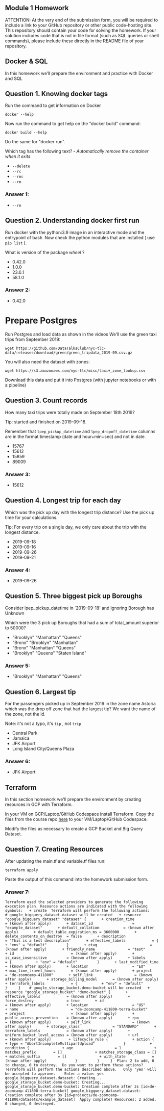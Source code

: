 ## Module 1 Homework

ATTENTION: At the very end of the submission form, you will be required to include a link to your GitHub repository or other public code-hosting site. This repository should contain your code for solving the homework. If your solution includes code that is not in file format (such as SQL queries or shell commands), please include these directly in the README file of your repository.

## Docker & SQL

In this homework we'll prepare the environment 
and practice with Docker and SQL


## Question 1. Knowing docker tags

Run the command to get information on Docker 

```docker --help```

Now run the command to get help on the "docker build" command:

```docker build --help```

Do the same for "docker run".

Which tag has the following text? - *Automatically remove the container when it exits* 

- `--delete`
- `--rc`
- `--rmc`
- `--rm`

### Answer 1:
- `--rm`


## Question 2. Understanding docker first run 

Run docker with the python:3.9 image in an interactive mode and the entrypoint of bash.
Now check the python modules that are installed ( use ```pip list``` ). 

What is version of the package *wheel* ?

- 0.42.0
- 1.0.0
- 23.0.1
- 58.1.0

### Answer 2:
- 0.42.0

# Prepare Postgres

Run Postgres and load data as shown in the videos
We'll use the green taxi trips from September 2019:

```wget https://github.com/DataTalksClub/nyc-tlc-data/releases/download/green/green_tripdata_2019-09.csv.gz```

You will also need the dataset with zones:

```wget https://s3.amazonaws.com/nyc-tlc/misc/taxi+_zone_lookup.csv```

Download this data and put it into Postgres (with jupyter notebooks or with a pipeline)


## Question 3. Count records 

How many taxi trips were totally made on September 18th 2019?

Tip: started and finished on 2019-09-18. 

Remember that `lpep_pickup_datetime` and `lpep_dropoff_datetime` columns are in the format timestamp (date and hour+min+sec) and not in date.

- 15767
- 15612
- 15859
- 89009

### Answer 3:
- 15612

## Question 4. Longest trip for each day

Which was the pick up day with the longest trip distance?
Use the pick up time for your calculations.

Tip: For every trip on a single day, we only care about the trip with the longest distance. 

- 2019-09-18
- 2019-09-16
- 2019-09-26
- 2019-09-21

### Answer 4:
- 2019-09-26

## Question 5. Three biggest pick up Boroughs

Consider lpep_pickup_datetime in '2019-09-18' and ignoring Borough has Unknown

Which were the 3 pick up Boroughs that had a sum of total_amount superior to 50000?
 
- "Brooklyn" "Manhattan" "Queens"
- "Bronx" "Brooklyn" "Manhattan"
- "Bronx" "Manhattan" "Queens" 
- "Brooklyn" "Queens" "Staten Island"

### Answer 5:
- "Brooklyn" "Manhattan" "Queens"

## Question 6. Largest tip

For the passengers picked up in September 2019 in the zone name Astoria which was the drop off zone that had the largest tip?
We want the name of the zone, not the id.

Note: it's not a typo, it's `tip` , not `trip`

- Central Park
- Jamaica
- JFK Airport
- Long Island City/Queens Plaza

### Answer 6:
- JFK Airport

## Terraform

In this section homework we'll prepare the environment by creating resources in GCP with Terraform.

In your VM on GCP/Laptop/GitHub Codespace install Terraform. 
Copy the files from the course repo
[here](https://github.com/DataTalksClub/data-engineering-zoomcamp/tree/main/01-docker-terraform/1_terraform_gcp/terraform) to your VM/Laptop/GitHub Codespace.

Modify the files as necessary to create a GCP Bucket and Big Query Dataset.


## Question 7. Creating Resources

After updating the main.tf and variable.tf files run:

```
terraform apply
```

Paste the output of this command into the homework submission form.

### Answer 7:

```
Terraform used the selected providers to generate the following execution plan. Resource actions are indicated with the following symbols:   + create  Terraform will perform the following actions:    # google_bigquery_dataset.dataset will be created   + resource "google_bigquery_dataset" "dataset" {       + creation_time               = (known after apply)       + dataset_id                  = "example_dataset"       + default_collation           = (known after apply)       + default_table_expiration_ms = 3600000       + delete_contents_on_destroy  = false       + description                 = "This is a test description"       + effective_labels            = {           + "env" = "default"         }       + etag                        = (known after apply)       + friendly_name               = "test"       + id                          = (known after apply)       + is_case_insensitive         = (known after apply)       + labels                      = {           + "env" = "default"         }       + last_modified_time          = (known after apply)       + location                    = "EU"       + max_time_travel_hours       = (known after apply)       + project                     = "de-zoomcamp-411800"       + self_link                   = (known after apply)       + storage_billing_model       = (known after apply)       + terraform_labels            = {           + "env" = "default"         }     }    # google_storage_bucket.demo-bucket will be created   + resource "google_storage_bucket" "demo-bucket" {       + effective_labels            = (known after apply)       + force_destroy               = true       + id                          = (known after apply)       + location                    = "US"       + name                        = "de-zoomcamp-411800-terra-bucket"       + project                     = (known after apply)       + public_access_prevention    = (known after apply)       + rpo                         = (known after apply)       + self_link                   = (known after apply)       + storage_class               = "STANDARD"       + terraform_labels            = (known after apply)       + uniform_bucket_level_access = (known after apply)       + url                         = (known after apply)        + lifecycle_rule {           + action {               + type = "AbortIncompleteMultipartUpload"             }           + condition {               + age                   = 1               + matches_prefix        = []               + matches_storage_class = []               + matches_suffix        = []               + with_state            = (known after apply)             }         }     }  Plan: 2 to add, 0 to change, 0 to destroy.  Do you want to perform these actions?   Terraform will perform the actions described above.   Only 'yes' will be accepted to approve.    Enter a value: yes  google_bigquery_dataset.dataset: Creating... google_storage_bucket.demo-bucket: Creating... google_storage_bucket.demo-bucket: Creation complete after 2s [id=de-zoomcamp-411800-terra-bucket] google_bigquery_dataset.dataset: Creation complete after 3s [id=projects/de-zoomcamp-411800/datasets/example_dataset]  Apply complete! Resources: 2 added, 0 changed, 0 destroyed.
```
